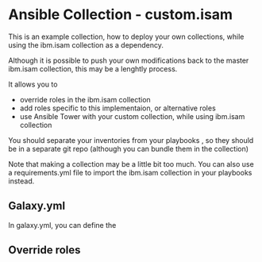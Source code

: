 # Ansible Collection - custom.isam

This is an example collection, how to deploy your own collections, while using the ibm.isam collection as a dependency.

Although it is possible to push your own modifications back to the master ibm.isam collection, this may be a lenghtly process.


It allows you to 
- override roles in the ibm.isam collection 
- add roles specific to this implementaion, or alternative roles
- use Ansible Tower with your custom collection, while using ibm.isam collection

You should separate your inventories from your playbooks , so they should be in a separate git repo (although you can bundle them in the collection)

Note that making a collection may be a little bit too much.
You can also use a requirements.yml file to import the ibm.isam collection in your playbooks instead.

## Galaxy.yml
In galaxy.yml, you can define the 
## Override roles
